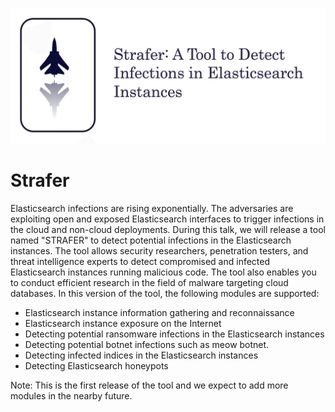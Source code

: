 ![Screenshot](images/strafer.png)


# Strafer

Elasticsearch infections are rising exponentially. The adversaries are exploiting open and exposed Elasticsearch interfaces to trigger infections in the cloud and non-cloud deployments. During this talk, we will release a tool named "STRAFER" to detect potential infections in the Elasticsearch instances. The tool allows security researchers, penetration testers, and threat intelligence experts to detect compromised and infected Elasticsearch instances running malicious code. The tool also enables you to conduct efficient research in the field of malware targeting cloud databases. In this version of the tool, the following modules are supported:

* Elasticsearch instance information gathering and reconnaissance
* Elasticsearch instance exposure on the Internet
* Detecting potential ransomware infections in the Elasticsearch instances
* Detecting potential botnet infections such as meow botnet.
* Detecting infected indices in the Elasticsearch instances
* Detecting Elasticsearch honeypots

Note: This is the first release of the tool and we expect to add more modules in the nearby future.
